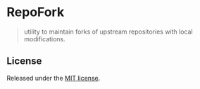 # RepoFork

> utility to maintain forks of upstream repositories with local modifications.

## License

Released under the [MIT license](./LICENSE).
